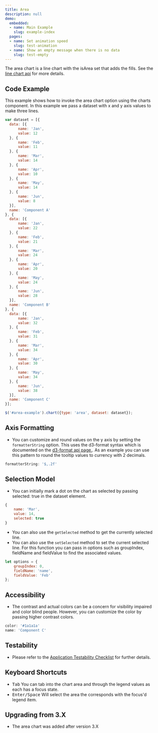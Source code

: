 ```yaml
---
title: Area
description: null
demo:
  embedded:
  - name: Main Example
    slug: example-index
  pages:
  - name: Set animation speed
    slug: test-animation
  - name: Show an empty message when there is no data
    slug: test-empty
---
```


The area chart is a line chart with the isArea set that adds the fills. See the [line chart api]( ../line) for more details.

## Code Example

This example shows how to invoke the area chart option using the charts component. In this example
we pass a dataset with x and y axis values to make three lines.

```javascript
var dataset = [{
  data: [{
      name: 'Jan',
      value: 12
  }, {
      name: 'Feb',
      value: 11
  }, {
      name: 'Mar',
      value: 14
  }, {
      name: 'Apr',
      value: 10
  }, {
      name: 'May',
      value: 14
  }, {
      name: 'Jun',
      value: 8
  }],
  name: 'Component A'
}, {
  data: [{
      name: 'Jan',
      value: 22
  }, {
      name: 'Feb',
      value: 21
  }, {
      name: 'Mar',
      value: 24
  }, {
      name: 'Apr',
      value: 20
  }, {
      name: 'May',
      value: 24
  }, {
      name: 'Jun',
      value: 28
  }],
  name: 'Component B'
}, {
  data: [{
      name: 'Jan',
      value: 32
  }, {
      name: 'Feb',
      value: 31
  }, {
      name: 'Mar',
      value: 34
  }, {
      name: 'Apr',
      value: 30
  }, {
      name: 'May',
      value: 34
  }, {
      name: 'Jun',
      value: 38
  }],
  name: 'Component C'
}];

$('#area-example').chart({type: 'area', dataset: dataset});
```

## Axis Formatting

- You can customize and round values on the y axis by setting the `formatterString` option. This uses the d3-format syntax which is documented on the [d3-format api page.](https://github.com/d3/d3-format#api-reference). As an example you can use this pattern to round the tooltip values to currency with 2 decimals.

```javascript
formatterString: '$,.2f'
```

## Selection Model

- You can initially mark a dot on the chart as selected by passing selected: true in the dataset element.

```javascript
{
    name: 'Mar',
    value: 14,
    selected: true
}
```

- You can also use the `getSelected` method to get the currently selected line.
- You can also use the `setSelected` method to set the current selected line. For this function you can pass in options such as groupIndex, fieldName and fieldValue to find the associated values.

```javascript
let options = {
    groupIndex: 0,
    fieldName: 'name',
    fieldValue: 'Feb'
};
```


## Accessibility

- The contrast and actual colors can be a concern for visibility impaired and color blind people. However, you can customize the color by passing higher contrast colors.

```javascript
color: '#1a1a1a'
name: 'Component C'
```

## Testability

- Please refer to the [Application Testability Checklist](https://design.infor.com/resources/application-testability-checklist) for further details.

## Keyboard Shortcuts

- <kbd>Tab</kbd> You can tab into the chart area and through the legend values as each has a focus state.
- <kbd>Enter/Space</kbd> Will select the area the corresponds with the focus'd legend item.

## Upgrading from 3.X

- The area chart was added after version 3.X

